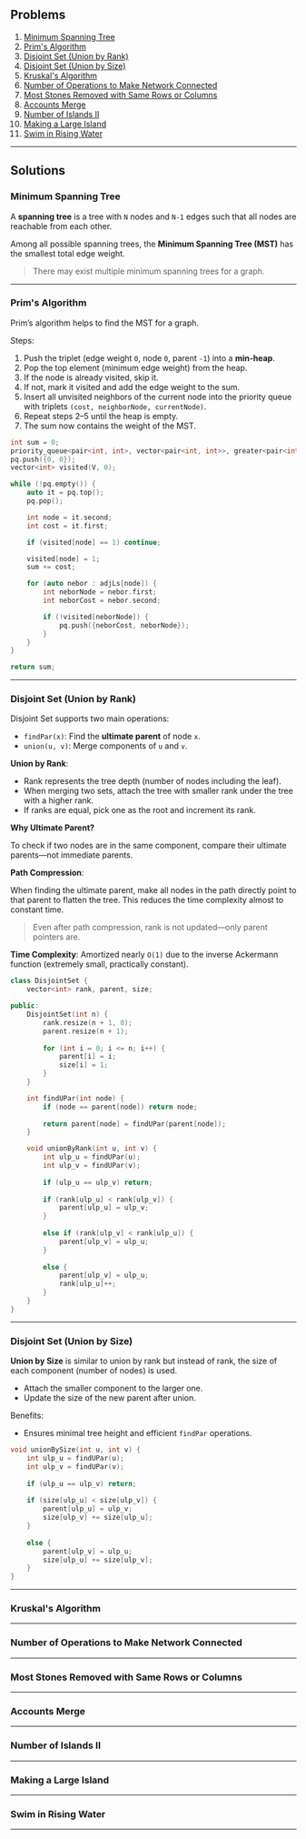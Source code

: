 ## Problems

1. [Minimum Spanning Tree](#minimum-spanning-tree)
2. [Prim's Algorithm](#prims-algorithm)
3. [Disjoint Set (Union by Rank)](#disjoint-set-union-by-rank)
4. [Disjoint Set (Union by Size)](#disjoint-set-union-by-size)
5. [Kruskal's Algorithm](#kruskals-algorithm)
6. [Number of Operations to Make Network Connected](#number-of-operations-to-make-network-connected)
7. [Most Stones Removed with Same Rows or Columns](#most-stones-removed-with-same-rows-or-columns)
8. [Accounts Merge](#accounts-merge)
9. [Number of Islands II](#number-of-islands-ii)
10. [Making a Large Island](#making-a-large-island)
11. [Swim in Rising Water](#swim-in-rising-water)

________________________________

## Solutions

### Minimum Spanning Tree

A **spanning tree** is a tree with `N` nodes and `N-1` edges such that all nodes are reachable from each other.

Among all possible spanning trees, the **Minimum Spanning Tree (MST)** has the smallest total edge weight.

> There may exist multiple minimum spanning trees for a graph.

________________________________

### Prim's Algorithm

Prim’s algorithm helps to find the MST for a graph.

Steps:

1. Push the triplet (edge weight `0`, node `0`, parent `-1`) into a **min-heap**.
2. Pop the top element (minimum edge weight) from the heap.
3. If the node is already visited, skip it.
4. If not, mark it visited and add the edge weight to the sum.
5. Insert all unvisited neighbors of the current node into the priority queue with triplets `(cost, neighborNode, currentNode)`.
6. Repeat steps 2–5 until the heap is empty.
7. The sum now contains the weight of the MST.

```cpp
int sum = 0;
priority_queue<pair<int, int>, vector<pair<int, int>>, greater<pair<int, int>>> pq;
pq.push({0, 0});
vector<int> visited(V, 0);

while (!pq.empty()) {
    auto it = pq.top();
    pq.pop();

    int node = it.second;
    int cost = it.first;

    if (visited[node] == 1) continue;

    visited[node] = 1;
    sum += cost;

    for (auto nebor : adjLs[node]) {
        int neborNode = nebor.first;
        int neborCost = nebor.second;

        if (!visited[neborNode]) {
            pq.push({neborCost, neborNode});
        }
    }
}

return sum;
```

________________________________

### Disjoint Set (Union by Rank)

Disjoint Set supports two main operations:

* `findPar(x)`: Find the **ultimate parent** of node `x`.
* `union(u, v)`: Merge components of `u` and `v`.

**Union by Rank**:

* Rank represents the tree depth (number of nodes including the leaf).
* When merging two sets, attach the tree with smaller rank under the tree with a higher rank.
* If ranks are equal, pick one as the root and increment its rank.

**Why Ultimate Parent?**

To check if two nodes are in the same component, compare their ultimate parents—not immediate parents.

**Path Compression**:

When finding the ultimate parent, make all nodes in the path directly point to that parent to flatten the tree. 
This reduces the time complexity almost to constant time.

> Even after path compression, rank is not updated—only parent pointers are.

**Time Complexity**:
Amortized nearly `O(1)` due to the inverse Ackermann function (extremely small, practically constant).

```cpp
class DisjointSet {
    vector<int> rank, parent, size;

public:
    DisjointSet(int n) {
        rank.resize(n + 1, 0);
        parent.resize(n + 1);
        
        for (int i = 0; i <= n; i++) {
            parent[i] = i;
            size[i] = 1;
        }
    }

    int findUPar(int node) {
        if (node == parent[node]) return node;
        
        return parent[node] = findUPar(parent[node]);
    }

    void unionByRank(int u, int v) {
        int ulp_u = findUPar(u);
        int ulp_v = findUPar(v);
        
        if (ulp_u == ulp_v) return;
        
        if (rank[ulp_u] < rank[ulp_v]) {
            parent[ulp_u] = ulp_v;
        }
        
        else if (rank[ulp_v] < rank[ulp_u]) {
            parent[ulp_v] = ulp_u;
        }
        
        else {
            parent[ulp_v] = ulp_u;
            rank[ulp_u]++;
        }
    }
}
```
________________________________

### Disjoint Set (Union by Size)

**Union by Size** is similar to union by rank but instead of rank, the size of each component (number of nodes) is used.

* Attach the smaller component to the larger one.
* Update the size of the new parent after union.

Benefits:

* Ensures minimal tree height and efficient `findPar` operations.

```cpp
void unionBySize(int u, int v) {
    int ulp_u = findUPar(u);
    int ulp_v = findUPar(v);
    
    if (ulp_u == ulp_v) return;
    
    if (size[ulp_u] < size[ulp_v]) {
        parent[ulp_u] = ulp_v;
        size[ulp_v] += size[ulp_u];
    }
    
    else {
        parent[ulp_v] = ulp_u;
        size[ulp_u] += size[ulp_v];
    }
}
```
________________________________

### Kruskal's Algorithm
________________________________
### Number of Operations to Make Network Connected
________________________________
### Most Stones Removed with Same Rows or Columns
________________________________
### Accounts Merge
________________________________
### Number of Islands II
________________________________
### Making a Large Island
________________________________
### Swim in Rising Water
________________________________